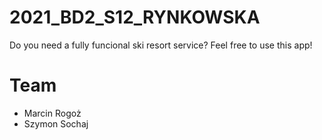 # 2021_BD2_S12_RYNKOWSKA
Do you need a fully funcional ski resort service? Feel free to use this app!
# Team
* Marcin Rogoż
* Szymon Sochaj
